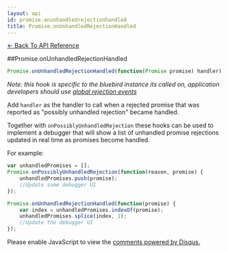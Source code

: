 ```yaml
---
layout: api
id: promise.onunhandledrejectionhandled
title: Promise.onUnhandledRejectionHandled
---
```



[← Back To API Reference](/bluebird_cn/docs/api-reference.html)
<div class="api-code-section"><markdown>
##Promise.onUnhandledRejectionHandled

```js
Promise.onUnhandledRejectionHandled(function(Promise promise) handler) -> undefined
```


*Note: this hook is specific to the bluebird instance its called on, application developers should use [global rejection events](/docs/api/error-management-configuration.html#global-rejection-events)*

Add `handler` as the handler to call when a rejected promise that was reported as "possibly unhandled rejection" became handled.

Together with `onPossiblyUnhandledRejection` these hooks can be used to implement a debugger that will show a list
of unhandled promise rejections updated in real time as promises become handled.

For example:

```js
var unhandledPromises = [];
Promise.onPossiblyUnhandledRejection(function(reason, promise) {
    unhandledPromises.push(promise);
    //Update some debugger UI
});

Promise.onUnhandledRejectionHandled(function(promise) {
    var index = unhandledPromises.indexOf(promise);
    unhandledPromises.splice(index, 1);
    //Update the debugger UI
});
```
</markdown></div>

<div id="disqus_thread"></div>
<script type="text/javascript">
    var disqus_title = "Promise.onUnhandledRejectionHandled";
    var disqus_shortname = "bluebirdjs";
    var disqus_identifier = "disqus-id-promise.onunhandledrejectionhandled";
    
    (function() {
        var dsq = document.createElement("script"); dsq.type = "text/javascript"; dsq.async = true;
        dsq.src = "//" + disqus_shortname + ".disqus.com/embed.js";
        (document.getElementsByTagName("head")[0] || document.getElementsByTagName("body")[0]).appendChild(dsq);
    })();
</script>
<noscript>Please enable JavaScript to view the <a href="https://disqus.com/?ref_noscript" rel="nofollow">comments powered by Disqus.</a></noscript>